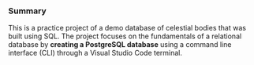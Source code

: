 ### Summary
This is a practice project of a demo database of celestial bodies that was built using SQL.
The project focuses on the fundamentals of a relational database by **creating a PostgreSQL database** using a command line interface (CLI) through a Visual Studio Code terminal.
